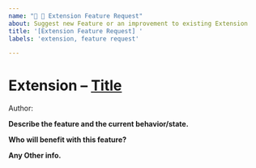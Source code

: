 ```yaml
---
name: "🧩 💎 Extension Feature Request"
about: Suggest new Feature or an improvement to existing Extension
title: '[Extension Feature Request] '
labels: 'extension, feature request'

---
```


<!--
  Please provide a proper link to the extension.
  Example: `# Extension – [API Icon List](https://github.com/raycast/extensions/tree/main/extensions/api-icon-list)`.
-->
# Extension – [Title](https://github.com/raycast/extensions/tree/main/extensions/*)
<!--
  Please mention the extension's author here. 
  You can check an author's handle by looking at the very first commit with the extension.
  Example: `Author: @mattisssa`.
-->
Author: 


<!--
  Please provide a clear and concise description for your idea.
-->

**Describe the feature and the current behavior/state.**

**Who will benefit with this feature?**

**Any Other info.**

